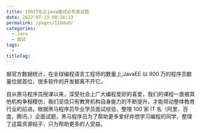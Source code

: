 ```yaml
---
title: 100IT名企java面试必考面试题
date: 2022-07-13 00:16:13
permalink: /pages/118da0/
categories:
  - Java
  - 面试
tags:
  - 
titleTag: 
---
```


据官方数据统计，在全球编程语言工程师的数量上,JavaEE 以 900 万的程序员数量位居首位，很多软件的开发都离不开它。

自从黑马程序员授课以来，深受社会上广大编程爱好的喜爱，我们的课程一直被其他机构争相模仿，我们坚信只有教育机构自身能力的不断提升，才能带动整体教育行业的前进。根据黑马程序员毕业学员面试经验，整理 100 家 IT 名（阿里、百度、腾讯、）企面试题，黑马程序员为了帮助更多爱好并想学习编程的同学，整理了这篇资源帖子，只为帮助更多的人受益。

<!-- more -->

<BookShelf
:pages="133"
link="https://www.aliyundrive.com/s/5HSd85p4XUb"
intro="根据黑马程序员毕业学员面试经验，整理 100 家 IT 名（阿里、百度、腾讯、）企面试题。"
lang="中文"
/>

